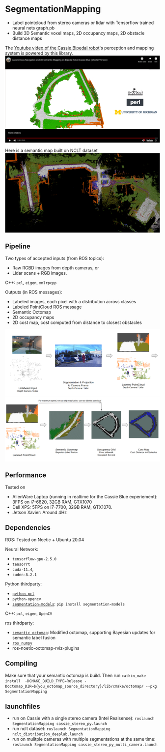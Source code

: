 # SegmentationMapping
* Label pointcloud from stereo cameras or lidar with Tensorflow trained neural nets graph.pb
* Build 3D Semantic voxel maps, 2D occupancy maps, 2D obstacle distance maps

The [Youtube video of the Cassie Bipedal robot](https://youtu.be/uFyT8zCg1Kk)'s perception and mapping system is powered by this library.
[![Cassie goes autonomous on Umich's wavefield](https://raw.githubusercontent.com/UMich-BipedLab/SegmentationMapping/jetson/youtube.png)](https://youtu.be/uFyT8zCg1Kk)

Here is a semantic map built on NCLT dataset
![The Semantic Map build on NCLT dataset](https://raw.githubusercontent.com/UMich-BipedLab/SegmentationMapping/multi-camera/octomap.png "NCLT octomap")


## Pipeline
Two types of accepted inputs (from ROS topics): 
* Raw RGBD images from depth cameras, or
* Lidar scans +  RGB images.

C++: `pcl`, `eigen`, `xmlrpcpp`


Outputs (in ROS messages):
* Labeled images, each pixel with a distribution across classes
* Labeled PointCloud ROS message
* Semantic Octomap
* 2D occupancy maps 
* 2D cost map, cost computed from distance to closest obstacles

![alt text](https://raw.githubusercontent.com/UMich-BipedLab/SegmentationMapping/multi-camera/1.png "Pipeline_1")
![alt text](https://raw.githubusercontent.com/UMich-BipedLab/SegmentationMapping/multi-camera/2.png "Pipeline_2")

## Performance
Tested on
* AlienWare Laptop (running in realtime for the Cassie Blue experiement): 3FPS on i7-6820, 32GB RAM, GTX1070
* Dell XPS: 5FPS on i7-7700, 32GB RAM, GTX1070.
* Jetson Xavier: Around 4Hz

## Dependencies
ROS: Tested on Noetic + Ubuntu 20.04

Neural Network: 
* `tensorflow-gpu-2.5.0` 
* `tensorrt` 
* `cuda-11.4`,
* `cudnn-8.2.1`

Python thirdparty: 
* [`python-pcl`](https://github.com/strawlab/python-pcl) 
* `python-opencv`
* [`segmentation-models`](https://github.com/qubvel/segmentation_models): `pip install segmentation-models`

C++: `pcl`, `eigen`, `OpenCV`

ros thirdparty: 
* [`semantic octomap`](https://github.com/UMich-BipedLab/octomap.git): Modified octomap, supporting Bayesian updates for semantic label fusion
* [`ros_numpy`](https://github.com/eric-wieser/ros_numpy)
* ros-noetic-octomap-rviz-plugins

## Compiling
Make sure that your semantic octomap is build. Then run 
`catkin_make install  -DCMAKE_BUILD_TYPE=Release -Doctomap_DIR=${you_octomap_source_directory}/lib/cmake/octomap/ --pkg SegmentationMapping`

## launchfiles
* run on Cassie with a single stereo camera (Intel Realsense): `roslaunch SegmentationMapping cassie_stereo_py.launch`
* run nclt dataset: `roslaunch SegmentationMapping nclt_distribution_deeplab.launch`
* run on mulitple cameras with multiple segmentations at the same time: `roslaunch SegmentationMapping cassie_stereo_py_multi_camera.launch`

<!---
# parameters in the launch file
*  `bagfile`: The path of the bag file
* `neural_net_graph_path`: The path of the neural network graph.pb file
* `is_output_distribution`: whether we need the distribution of all classes, or just the final label (the class with the max probability)
* `neural_net_input_width`: the width of the neural network input
* `neural_net_input_height`: the height of the neural network input
* `lidar`: the topic of lidar Pointcloud2
* `velodyne_synced_path`: for nclt, the pointcloud comes from synced files, instead of subcriptions from topics
* `camera_num`: the number of cameras
* `image_0`: the image topic of 0-th camera. Use `image_[0-9]` to indexing camera topics. There can be mulitple cameras
* `cam_intrinsic_0`: the `npy` file containing the intrinsic transformation of 0-th camera. Use `image_[0-9]` to indexing camera topics. Distortion is not taken into account
* `cam2lidar_file_0`: the `npy` file containing camera to lidar transformation of 0-th camera. Use `image_[0-9]` to indexing camera topics
* `cam_distortion_0`: the txt file contaning dense map from undistorted images to distorted images for this (0-th in the example) camera


On NCLT: Generate cam2lidar npy given measured transformation
`cd config/; python generate_cam2lidar.py`. Note that you have to hand-type in the `[x,y,z, roll, pitch, yawn]` in `generate_cam2lidar.py`
--->

